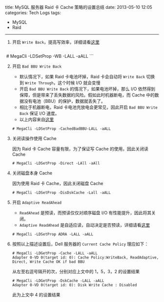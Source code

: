 title: MySQL 服务器 Raid 卡 Cache 策略的设置总结
date: 2013-05-10 12:05
categories: Tech Logs
tags:
- MySQL
- Raid
---


1.	开启 `Write Back`，提高写效率，详细请看[这里](http://benjr.tw/node/682)

	```console
​	# MegaCli -LDSetProp -WB -LALL -aALL
	```

2.	开启 `Bad BBU Write Back`

	-	默认情况下，如果 Raid 卡电池坏掉，Raid 卡会自动将 `Write Back` 切换到 `Write Through`，这个时候 I/O 就会变慢
	-	开启 `Bad BBU Write Back` 的情况下，如果电池坏掉，那么 I/O 依然得到保障，但是带来了丢失数据的风险。假如此时机器断电，而 Cache 中的数据没有电池（BBU）的保护，数据就丢失了。
	-	相比于机器断电，Raid 卡电池充放电会更常见，因此开启 `Bad BBU Write Back` 保证 I/O 速度。
	-	以上内容来自[这里](http://www.hellodb.net/2011/07/mysql-linux-hardware-tuning.html)

	```console
	# MegaCli -LDSetProp -CachedBadBBU-LALL -aALL
	```

3.	关闭读操作使用 Cache

	因为 Raid 卡 Cache 容量有限，为了保证写 Cache 的使用，因此关闭读 Cache

	```console
	# MegaCli -LDSetProp -Direct -LAll -aAll
	```

4.	关闭磁盘本身 Cache

	因为使用 Raid 卡 Cache，因此关闭磁盘 Cache

	```console
	# MegaCli -LDSetProp -DisDskCache -Lall -aALL
	```

5.	开启 `Adaptive ReadAhead`

	-	`ReadAhead` 是预读，而预读仅仅对顺序磁盘 I/O 有性能提升，因此将其关闭。
	-	`Adaptive ReadAhead` 是自适应读，自动决定是否预读，详细请看[这里](http://tech.foolpig.com/2011/08/31/raid-cache-policy/)

	```console
	# MegaCli -LDSetProp ADRA -LALL -aALL
	```

6.	按照以上描述设置后，Dell 服务器的 `Current Cache Policy` 理应如下：       

	```console
	# MegaCli -LDGetProp -Cache -LALL -aALL
	Adapter 0-VD 0(target id: 0): Cache Policy:WriteBack, ReadAdaptive, Direct, Write Cache OK if bad BBU
	```

	从左至右逗号隔开的次，分别对应上文中的 1，5，3，2 的设置结果

	```console
	# MegaCli -LDGetProp -DskCache -LALL -aALL
	Adapter 0-VD 0(target id: 0): Disk Write Cache : Disabled
	```

	此为上文中 4 的设置结果

